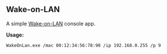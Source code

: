## Wake-on-LAN
A simple [Wake-on-LAN](https://en.wikipedia.org/wiki/Wake-on-LAN) console app.

**Usage:**
```
WakeOnLan.exe /mac 00:12:34:56:78:90 /ip 192.168.0.255 /p 9
```

